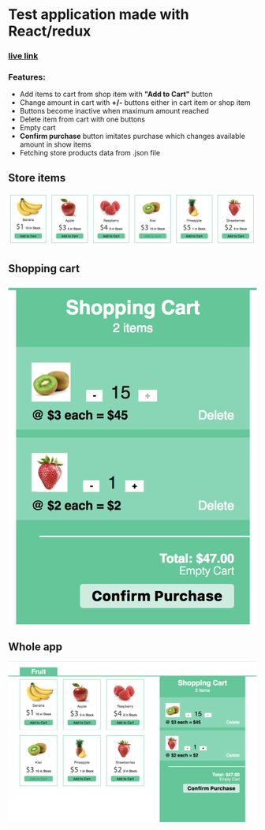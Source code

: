 # Test application made with React/redux

### [live link](https://mischatch.github.io/ic2-app/)


### Features:
* Add items to cart from shop item with **"Add to Cart"** button
* Change amount in cart with **+/-** buttons either in cart item or shop item
* Buttons become inactive when maximum amount reached
* Delete item from cart with one buttons
* Empty cart
* **Confirm purchase** button imitates purchase which changes available amount in show items
* Fetching store products data from .json file


## Store items
![Alt text](/assets/shots/01.png)


## Shopping cart
![Alt text](/assets/shots/02.png)

## Whole app
![Alt text](/assets/shots/03.png)
